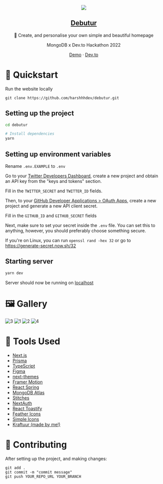 <p align="center">
  <img src="https://raw.githubusercontent.com/harshhhdev/debutur/master/public/Banner.png" />
  <a href="https://debutur.vercel.app/">
    <h2 align="center">Debutur</h2>
  </a>
</p> 
<p align="center">🚀 Create, and personalise your own simple and beautiful homepage</p>
<p align="center">MongoDB x Dev.to Hackathon 2022</p>
<p align="center">
  <a href="https://debutur.vercel.app/">Demo</a>
      ·
  <a href="https://dev.to/harshhhdev/debutur-fa">Dev.to</a>
 </p>

# 🚀 Quickstart

Run the website locally

```
git clone https://github.com/harshhhdev/debutur.git
```

## Setting up the project

```bash
cd debutur

# Install dependencies
yarn
```

## Setting up environment variables

Rename `.env.EXAMPLE` to `.env`

Go to your [Twitter Developers Dashboard](https://developer.twitter.com/en/portal/dashboard), create a new project and obtain an API key from the "keys and tokens" section.

Fill in the `TWITTER_SECRET` and `TWITTER_ID` fields.

Then, to your [GitHub Developer Applications > OAuth Apps](https://github.com/settings/developers), create a new project and generate a new API client secret.

Fill in the `GITHUB_ID` and `GITHUB_SECRET` fields

Next, make sure to set your secret inside the `.env` file. You can set this to anything, however, you should preferably choose something secure.

If you're on Linux, you can run `openssl rand -hex 32` or go to https://generate-secret.now.sh/32

## Starting server

```bash
yarn dev
```

Server should now be running on [localhost](https://localhost:3000)

# 🖼 Gallery

![3](https://user-images.githubusercontent.com/69592270/149421305-a4e5af7f-2846-4637-8b53-af482ffb8e73.gif)
![1](https://user-images.githubusercontent.com/69592270/149421298-f4d9265a-a02b-4619-b515-b30b9ff67258.gif)
![2](https://user-images.githubusercontent.com/69592270/149421300-4351b00c-2fc8-4883-9e7e-b13635091d04.gif)
![4](https://user-images.githubusercontent.com/69592270/149421311-eb349e56-9e1e-46e4-86f1-2a266aaee491.gif)

# 🔧 Tools Used

 - [Next.js](https://github.com/vercel/next.js)
 - [Prisma](https://www.prisma.io/)
 - [TypeScript](https://typescriptlang.org)
 - [Figma](https://figma.com)
 - [next-themes](https://next-themes-example.vercel.app/)
 - [Framer Motion](https://framer.com/motion)
 - [React Spring](https://react-spring.io)
 - [MongoDB Atlas](https://www.mongodb.com/cloud/atlas/)
 - [Stitches](https://stitches.dev/)
 - [NextAuth](https://next-auth.js.org/)
 - [React Toastify](https://fkhadra.github.io/react-toastify/introduction)
 - [Feather Icons](https://feathericons.com/)
 - [Simple Icons](https://simpleicons.org/)
 - [Kraftuur (made by me!)](https://harshhhdev.github.io/kraftuur)

# 🤞 Contributing

After setting up the project, and making changes:

```git
git add .
git commit -m "commit message"
git push YOUR_REPO_URL YOUR_BRANCH
```
